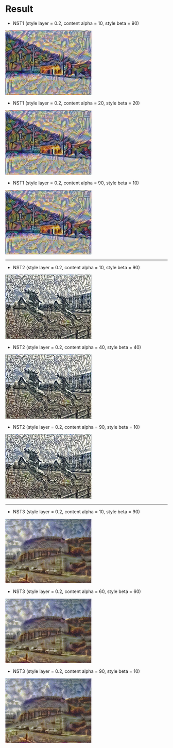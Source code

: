 # Result

* NST1 (style layer = 0.2, content alpha = 10, style beta = 90)
<img height = "200" src="https://github.com/cosmot0/HelloDeeplearning/blob/master/04_Casestudy/03_NeuralStyleTransfer/content1/1090/generated_image.jpg"/>

* NST1 (style layer = 0.2, content alpha = 20, style beta = 20)
<img height = "200" src="https://github.com/cosmot0/HelloDeeplearning/blob/master/04_Casestudy/03_NeuralStyleTransfer/content1/2020/generated_image.jpg"/>

* NST1 (style layer = 0.2, content alpha = 90, style beta = 10)
<img height = "200" src="https://github.com/cosmot0/HelloDeeplearning/blob/master/04_Casestudy/03_NeuralStyleTransfer/content1/9010/generated_image.jpg"/>

***

* NST2 (style layer = 0.2, content alpha = 10, style beta = 90)
<img height = "200" src="https://github.com/cosmot0/HelloDeeplearning/blob/master/04_Casestudy/03_NeuralStyleTransfer/content2/1090/generated_image.jpg"/>

* NST2 (style layer = 0.2, content alpha = 40, style beta = 40)
<img height = "200" src="https://github.com/cosmot0/HelloDeeplearning/blob/master/04_Casestudy/03_NeuralStyleTransfer/content2/4040/generated_image.jpg"/>

* NST2 (style layer = 0.2, content alpha = 90, style beta = 10)
<img height = "200" src="https://github.com/cosmot0/HelloDeeplearning/blob/master/04_Casestudy/03_NeuralStyleTransfer/content2/9010/generated_image.jpg"/>

***

* NST3 (style layer = 0.2, content alpha = 10, style beta = 90)
<img height = "200" src="https://github.com/cosmot0/HelloDeeplearning/blob/master/04_Casestudy/03_NeuralStyleTransfer/content3/1090/generated_image.jpg"/>

* NST3 (style layer = 0.2, content alpha = 60, style beta = 60)
<img height = "200" src="https://github.com/cosmot0/HelloDeeplearning/blob/master/04_Casestudy/03_NeuralStyleTransfer/content3/6060/generated_image.jpg"/>

* NST3 (style layer = 0.2, content alpha = 90, style beta = 10)
<img height = "200" src="https://github.com/cosmot0/HelloDeeplearning/blob/master/04_Casestudy/03_NeuralStyleTransfer/content3/9010/generated_image.jpg"/>